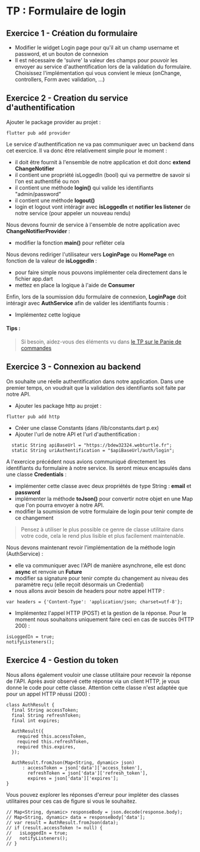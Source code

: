 # TP : Formulaire de login


## Exercice 1 - Création du formulaire

- Modifier le widget Login page pour qu'il ait un champ username et password, et un bouton de connexion
- Il est nécessaire de 'suivre' la valeur des champs pour pouvoir les envoyer au service d'authentification lors de la validation du formulaire. Choisissez l'implémentation qui vous convient le mieux (onChange, controllers, Form avec validation, ...)

## Exercice 2 - Creation du service d'authentification

Ajouter le package provider au projet :

```
flutter pub add provider
```

Le service d'authentification ne va pas communiquer avec un backend dans cet exercice. Il va donc être relativement simple pour le moment :
- il doit être fournit à l'ensemble de notre application et doit donc **extend ChangeNotifier**
- il contient une propriété isLoggedIn (bool) qui va permettre de savoir si l'on est authentifié ou non
- il contient une méthode **login()** qui valide les identifiants "admin/password"
- il contient une méthode **logout()**
- login et logout vont intéragir avec **isLoggedIn** et **notifier les listener** de notre service (pour appeler un nouveau rendu)

Nous devons fournir de service à l'ensemble de notre application avec **ChangeNotifierProvider** :
- modifier la fonction **main()** pour refléter cela

Nous devons rediriger l'utilisateur vers **LoginPage** ou **HomePage** en fonction de la valeur de **isLoggedIn** :
- pour faire simple nous pouvons implémenter cela directement dans le fichier app.dart
- mettez en place la logique à l'aide de **Consumer**

Enfin, lors de la soumission ddu formulaire de connexion, **LoginPage** doit intéragir avec **AuthService** afin de valider les identifiants fournis :
- Implémentez cette logique

#### Tips :
> Si besoin, aidez-vous des éléments vu dans [le TP sur le Panie de commandes](https://github.com/oulanbator/cours_flutter_panier_de_commandes)

## Exercice 3 - Connexion au backend

On souhaite une réelle authentification dans notre application. Dans une premier temps, on voudrait que la validation des identifiants soit faite par notre API. 
- Ajouter les package http au projet :
```
flutter pub add http
```

- Créer une classe Constants (dans /lib/constants.dart p.ex)
- Ajouter l'url de notre API et l'url d'authentification :
```
  static String apiBaseUrl = "https://bdew32324.webturtle.fr";
  static String uriAuthentification = "$apiBaseUrl/auth/login";
```

A l'exercice précédent nous avions communiqué directement les identifiants du formulaire à notre service. Ils seront mieux encapsulés dans une classe **Credentials** :
- implémenter cette classe avec deux propriétés de type String : **email** et **password**
- implémenter la méthode **toJson()** pour convertir notre objet en une Map que l'on pourra envoyer à notre API.
- modifier la soumission de votre formulaire de login pour tenir compte de ce changement

> Pensez à utiliser le plus possible ce genre de classe utilitaire dans votre code, cela le rend plus lisible et plus facilement maintenable.

Nous devons maintenant revoir l'implémentation de la méthode login (AuthService) :
- elle va communiquer avec l'API de manière asynchrone, elle est donc **async** et renvoie un **Future**
- modifier sa signature pour tenir compte du changement au niveau des paramètre reçu (elle reçoit désormais un Credential)
- nous allons avoir besoin de headers pour notre appel HTTP :
```
var headers = {'Content-Type': 'application/json; charset=utf-8'};
```

- Implémentez l'appel HTTP (POST) et la gestion de la réponse. Pour le moment nous souhaitons uniquement faire ceci en cas de succès (HTTP 200) :
```
isLoggedIn = true;
notifyListeners();
```

## Exercice 4 - Gestion du token

Nous allons également vouloir une classe utilitaire pour recevoir la réponse de l'API. Après avoir observé cette réponse via un client HTTP, je vous donne le code pour cette classe. Attention cette classe n'est adaptée que pour un appel HTTP réussi (200) :
```
class AuthResult {
  final String accessToken;
  final String refreshToken;
  final int expires;

  AuthResult({
    required this.accessToken,
    required this.refreshToken,
    required this.expires,
  });

  AuthResult.fromJson(Map<String, dynamic> json)
      : accessToken = json['data']['access_token'],
        refreshToken = json['data']['refresh_token'],
        expires = json['data']['expires'];
}
```

Vous pouvez explorer les réponses d'erreur pour impléter des classes utilitaires pour ces cas de figure si vous le souhaitez.


```
// Map<String, dynamic> responseBody = json.decode(response.body);
// Map<String, dynamic> data = responseBody['data'];
// var result = AuthResult.fromJson(data);
// if (result.accessToken != null) {
//   isLoggedIn = true;
//   notifyListeners();
// }
```
